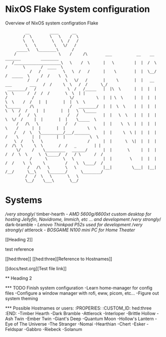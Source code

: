# NixOS Flake System configuration
Overview of NixOS system configration Flake

             __         ____      __
            /  \        \   \    /  \
            \   \        \   \  /   /
             \   \        \   \/   /
         _____\   \________\      /
        /                   \    /     /\        ___           __    __                       _______         ________
       /_____________________\   \    /  \      |   \         |  |  /  \                     /       \       /  ____  \
               /   /          \   \  /   /      |    \        |  |  \__/                    /  _____  \     /  /    \  \
              /   /            \   \/   /       |     \       |  |   __   ___        ___   /  /     \  \   /  /      \_/
     ________/   /              \  /   /_____   |  |\  \      |  |  |  |  \  \      /  /  /  /       \  \  | |
    /           /                \/          \  |  | \  \     |  |  |  |   \  \    /  /   |  |       |  |  \  \
    \______    /\                /   ________/  |  |  \  \    |  |  |  |    \  \  /  /    |  |       |  |   \  \_____
          /   /  \              /   /           |  |   \  \   |  |  |  |     \  \/  /     |  |       |  |    \_____  \
         /   /\   \            /   /            |  |    \  \  |  |  |  |      \    /      |  |       |  |          \  \
        /   /  \   \__________/___/_______      |  |     \  \ |  |  |  |      /    \      |  |       |  |           \  \
        \  /    \   \                    /      |  |      \  \|  |  |  |     /  /\  \     \  \       /  /   _        | |
         \/     /    \_________   ______/       |  |       \     |  |  |    /  /  \  \     \  \_____/  /   / \      /  /
               /      \       \   \             |  |        \    |  |  |   /  /    \  \     \         /    \  \____/  /
              /   /\   \       \   \            |__|         \___|  |__|  /__/      \__\     \_______/      \________/
             /   /  \   \       \   \
             \__/    \___\       \__/

# Systems

*/very strongly*/ timber-hearth *- AMD 5600g/6600xt custom desktop for hosting Jellyfin, Navidrome, Immich, etc ... and development*
*/very strongly*/ dark-bramble *- Lenovo Thinkpad P52s used for development*
*/very strongly*/ attlerock *- BOSGAME N100 mini PC for Home Theater*

[[Heading 2]]

test reference

[[hed:three]]
[[hed:three][Reference to Hostnames]]

[[docs/test.org][Test file link]]

** Heading 2

*** TODO Finish system configuration
-Learn home-manager for config files
-Configure a window manager with rofi, eww, picom, etc...
-Figure out system theming

*** Possible Hostnames or users:
:PROPERIES:
:CUSTOM_ID: hed:three
:END:
-Timber Hearth
-Dark Bramble
-Attlerock
-Interloper
-Brittle Hollow
-Ash Twin
-Ember Twin
-Giant's Deep
-Quantum Moon
-Hollow's Lantern
-Eye of The Universe
-The Stranger
-Nomai
-Hearthian
-Chert
-Esker
-Feldspar
-Gabbro
-Riebeck
-Solanum